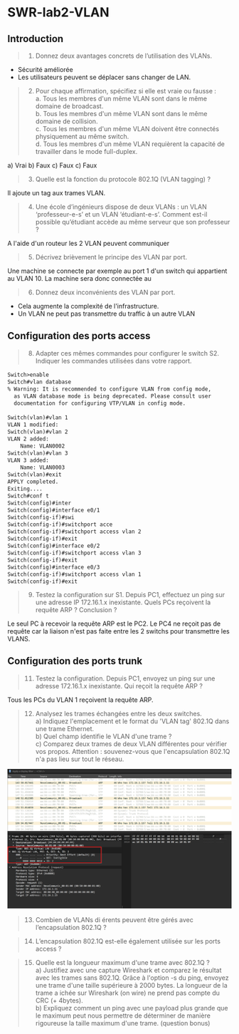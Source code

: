 # SWR-lab2-VLAN
## Introduction

> 1. Donnez deux avantages concrets de l’utilisation des VLANs.

- Sécurité améliorée
- Les utilisateurs peuvent se déplacer sans changer de LAN.

> 2. Pour chaque affirmation, spécifiez si elle est vraie ou fausse : \
> a. Tous les membres d'un même VLAN sont dans le même domaine de broadcast. \
> b. Tous les membres d'un même VLAN sont dans le même domaine de collision. \
> c. Tous les membres d'un même VLAN doivent être connectés physiquement au même switch. \
> d. Tous les membres d'un même VLAN requièrent la capacité de travailler dans le mode full-duplex. 

a) Vrai
b) Faux
c) Faux
c) Faux

> 3. Quelle est la fonction du protocole 802.1Q (VLAN tagging) ?

Il ajoute un tag aux trames VLAN.

> 4. Une école d’ingénieurs dispose de deux VLANs : un VLAN ‘professeur-e-s’ et un VLAN ‘étudiant-e-s’. Comment est-il possible qu’étudiant accède au même serveur que son professeur ?

A l'aide d'un routeur les 2 VLAN peuvent communiquer

> 5. Décrivez brièvement le principe des VLAN par port.

Une machine se connecte par exemple au port 1 d'un switch qui appartient au VLAN 10. La machine sera donc connectée au 

> 6. Donnez deux inconvénients des VLAN par port. 

- Cela augmente la complexité de l'infrastructure.
- Un VLAN ne peut pas transmettre du traffic à un autre VLAN

## Configuration des ports access

> 8. Adapter ces mêmes commandes pour configurer le switch S2. Indiquer les commandes utilisées dans votre rapport.

```ios
Switch>enable
Switch#vlan database
% Warning: It is recommended to configure VLAN from config mode,
  as VLAN database mode is being deprecated. Please consult user
  documentation for configuring VTP/VLAN in config mode.

Switch(vlan)#vlan 1
VLAN 1 modified:
Switch(vlan)#vlan 2
VLAN 2 added:
    Name: VLAN0002
Switch(vlan)#vlan 3
VLAN 3 added:
    Name: VLAN0003
Switch(vlan)#exit
APPLY completed.
Exiting....
Switch#conf t
Switch(config)#inter
Switch(config)#interface e0/1
Switch(config-if)#swi
Switch(config-if)#switchport acce
Switch(config-if)#switchport access vlan 2
Switch(config-if)#exit
Switch(config)#interface e0/2          
Switch(config-if)#switchport access vlan 3
Switch(config-if)#exit
Switch(config)#interface e0/3          
Switch(config-if)#switchport access vlan 1
Switch(config-if)#exit
```

> 9. Testez la configuration sur S1. Depuis PC1, effectuez un ping sur une adresse IP 172.16.1.x inexistante. Quels PCs reçoivent la requête ARP ? Conclusion ?

Le seul PC à recevoir la requête ARP est le PC2. Le PC4 ne reçoit pas de requête car la liaison n'est pas faite entre les 2 switchs pour transmettre les VLANS.

## Configuration des ports trunk

> 11. Testez la configuration. Depuis PC1, envoyez un ping sur une adresse 172.16.1.x inexistante. Qui reçoit la requête ARP ? 

Tous les PCs du VLAN 1 reçoivent la requête ARP.

> 12. Analysez les trames échangées entre les deux switches. \
a) Indiquez l'emplacement et le format du 'VLAN tag' 802.1Q dans une trame Ethernet. \
b) Quel champ identifie le VLAN d'une trame ? \
c) Comparez deux trames de deux VLAN différentes pour vérifier vos propos. Attention : souvenez-vous que l'encapsulation 802.1Q n'a pas lieu sur tout le réseau.

![alt text](./screenshots/image.png)

> 13. Combien de VLANs di érents peuvent être gérés avec l’encapsulation 802.1Q ? 

> 14. L’encapsulation 802.1Q est-elle également utilisée sur les ports access ? 

> 15. Quelle est la longueur maximum d'une trame avec 802.1Q ? \
 a) Justifiez avec une capture Wireshark et comparez le résultat avec les trames sans 802.1Q. Grâce à l'option -s du ping, envoyez une trame d'une taille supérieure à 2000 bytes. La longueur de la trame a ichée sur Wireshark (on wire) ne prend pas compte du CRC (+ 4bytes). \
 b) Expliquez comment un ping avec une payload plus grande que le maximum peut nous permettre de déterminer de manière rigoureuse la taille maximum d'une trame. (question bonus)